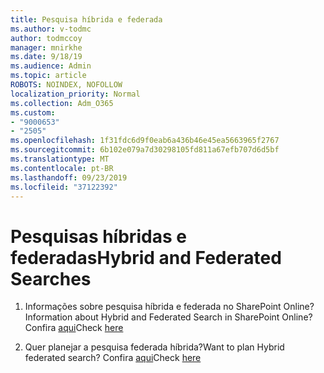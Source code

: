 ```yaml
---
title: Pesquisa híbrida e federada
ms.author: v-todmc
author: todmccoy
manager: mnirkhe
ms.date: 9/18/19
ms.audience: Admin
ms.topic: article
ROBOTS: NOINDEX, NOFOLLOW
localization_priority: Normal
ms.collection: Adm_O365
ms.custom:
- "9000653"
- "2505"
ms.openlocfilehash: 1f31fdc6d9f0eab6a436b46e45ea5663965f2767
ms.sourcegitcommit: 6b102e079a7d30298105fd811a67efb707d6d5bf
ms.translationtype: MT
ms.contentlocale: pt-BR
ms.lasthandoff: 09/23/2019
ms.locfileid: "37122392"
---
```

# <a name="hybrid-and-federated-searches"></a><span data-ttu-id="3b94f-102">Pesquisas híbridas e federadas</span><span class="sxs-lookup"><span data-stu-id="3b94f-102">Hybrid and Federated Searches</span></span> 

1. <span data-ttu-id="3b94f-103">Informações sobre pesquisa híbrida e federada no SharePoint Online?</span><span class="sxs-lookup"><span data-stu-id="3b94f-103">Information about Hybrid and Federated Search in SharePoint Online?</span></span>
    <span data-ttu-id="3b94f-104">Confira [aqui](https://docs.microsoft.com/sharepoint/hybrid/hybrid-search-in-sharepoint)</span><span class="sxs-lookup"><span data-stu-id="3b94f-104">Check [here](https://docs.microsoft.com/sharepoint/hybrid/hybrid-search-in-sharepoint)</span></span>

2. <span data-ttu-id="3b94f-105">Quer planejar a pesquisa federada híbrida?</span><span class="sxs-lookup"><span data-stu-id="3b94f-105">Want to plan Hybrid federated search?</span></span>
    <span data-ttu-id="3b94f-106">Confira [aqui](https://docs.microsoft.com/sharepoint/hybrid/plan-hybrid-federated-search)</span><span class="sxs-lookup"><span data-stu-id="3b94f-106">Check [here](https://docs.microsoft.com/sharepoint/hybrid/plan-hybrid-federated-search)</span></span>
